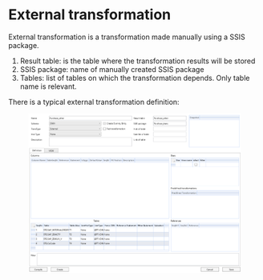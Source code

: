 # External transformation

External transformation is a transformation made manually using a  SSIS package.&#x20;

1. Result table: is the table where the transformation results will be stored
2. SSIS package: name of manually created SSIS package
3. Tables: list of tables on which the transformation depends. Only table name is relevant.

There is a typical external transformation definition:

<figure><img src="../../.gitbook/assets/image (13).png" alt=""><figcaption></figcaption></figure>

